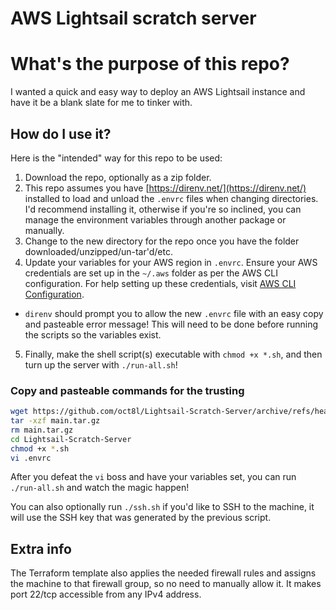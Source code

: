 # AWS Lightsail scratch server

# What's the purpose of this repo?
I wanted a quick and easy way to deploy an AWS Lightsail instance and have it be a blank slate for me to tinker with.

## How do I use it?
Here is the "intended" way for this repo to be used:
1. Download the repo, optionally as a zip folder.
2. This repo assumes you have [https://direnv.net/](https://direnv.net/) installed to load and unload the `.envrc` files when changing directories. I'd recommend installing it, otherwise if you're so inclined, you can manage the environment variables through another package or manually.
3. Change to the new directory for the repo once you have the folder downloaded/unzipped/un-tar'd/etc.
4. Update your variables for your AWS region in `.envrc`. Ensure your AWS credentials are set up in the `~/.aws` folder as per the AWS CLI configuration. For help setting up these credentials, visit [AWS CLI Configuration](https://docs.aws.amazon.com/cli/latest/userguide/cli-configure-files.html).
  * `direnv` should prompt you to allow the new `.envrc` file with an easy copy and pasteable error message! This will need to be done before running the scripts so the variables exist.
5. Finally, make the shell script(s) executable with `chmod +x *.sh`, and then turn up the server with `./run-all.sh`!

### Copy and pasteable commands for the trusting
```sh
wget https://github.com/oct8l/Lightsail-Scratch-Server/archive/refs/heads/main.tar.gz
tar -xzf main.tar.gz
rm main.tar.gz
cd Lightsail-Scratch-Server
chmod +x *.sh
vi .envrc
```
After you defeat the `vi` boss and have your variables set, you can run `./run-all.sh` and watch the magic happen!

You can also optionally run `./ssh.sh` if you'd like to SSH to the machine, it will use the SSH key that was generated by the previous script.

## Extra info
The Terraform template also applies the needed firewall rules and assigns the machine to that firewall group, so no need to manually allow it. It makes port 22/tcp accessible from any IPv4 address.
